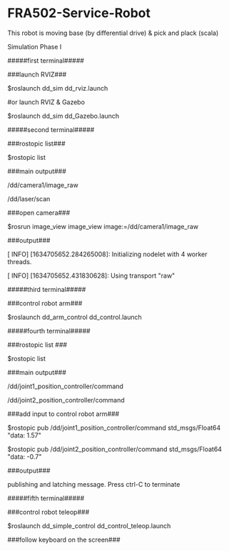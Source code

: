# FRA502-Service-Robot
This robot is moving base (by differential drive) &amp; pick and plack (scala)

Simulation Phase I

#####first terminal#####

###launch RVIZ###

$roslaunch dd_sim dd_rviz.launch

#or launch RVIZ & Gazebo

$roslaunch dd_sim dd_Gazebo.launch

#####second terminal#####

###rostopic list###

$rostopic list

###main output###

/dd/camera1/image_raw

/dd/laser/scan

###open camera###

$rosrun image_view image_view image:=/dd/camera1/image_raw

###output###

[ INFO] [1634705652.284265008]: Initializing nodelet with 4 worker threads.

[ INFO] [1634705652.431830628]: Using transport "raw"

#####third terminal#####

###control robot arm###

$roslaunch dd_arm_control dd_control.launch

#####fourth terminal#####

###rostopic list ###

$rostopic list

###main output###

/dd/joint1_position_controller/command

/dd/joint2_position_controller/command

###add input to control robot arm###

$rostopic pub /dd/joint1_position_controller/command std_msgs/Float64 "data: 1.57"

$rostopic pub /dd/joint2_position_controller/command std_msgs/Float64 "data: -0.7"

###output###

publishing and latching message. Press ctrl-C to terminate

#####fifth terminal#####

###control robot teleop###

$roslaunch dd_simple_control dd_control_teleop.launch

###follow keyboard on the screen###
